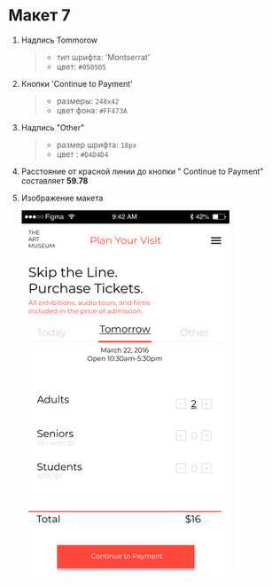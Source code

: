 
# Макет 7

1. Надпись Tommorow

	>  * тип шрифта: 'Montserrat'
	>  * цвет: `#050505`
2. Кнопки 'Continue to Payment'

	>  * размеры:  `248x42`
	>  * цвет фона: `#FF473A`
3.  Надпись "Other"

	> * размер шрифта: `18px`
	> * цвет : `#D4D4D4`
4. Расстояние от красной линии до кнопки " Continue to Payment" составляет  **59.78**
5. Изображение макета

    ![](tickets.png)


